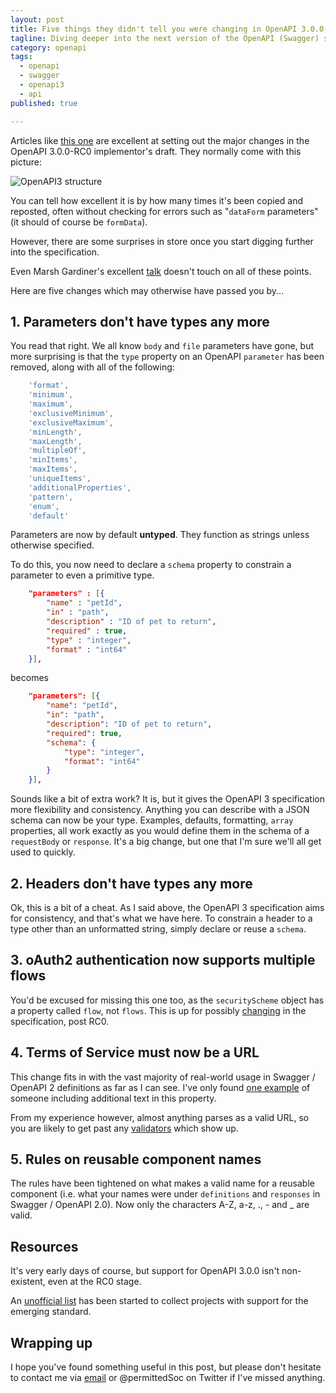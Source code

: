 ```yaml
---
layout: post
title: Five things they didn't tell you were changing in OpenAPI 3.0.0-RC0 
tagline: Diving deeper into the next version of the OpenAPI (Swagger) spec
category: openapi
tags:
  - openapi
  - swagger
  - openapi3
  - api
published: true

---
```

Articles like [this one](https://dzone.com/articles/what-you-need-to-know-about-oas-30) are 
excellent at setting out the major changes in the OpenAPI 3.0.0-RC0 implementor's draft. They
normally come with this picture:

![OpenAPI3 structure](https://www.openapis.org/wp-content/uploads/2017/03/image00-1-768x539.png)

You can tell how excellent it is by how many times it's been copied and reposted, often without
checking for errors such as "`dataForm` parameters" (it should of course be `formData`).

However, there are some surprises in store once you start digging further into the specification.

Even Marsh Gardiner's excellent [talk](https://youtu.be/4lBMQteMd6Y) doesn't touch on all of
these points.

Here are five changes which may otherwise have passed you by...

## 1. Parameters don't have types any more

You read that right. We all know `body` and `file` parameters have gone, but more surprising is
that the `type` property on an OpenAPI `parameter` has been removed, along with all of the
following:

```javascript
	'format',
	'minimum',
	'maximum',
	'exclusiveMinimum',
	'exclusiveMaximum',
	'minLength',
	'maxLength',
	'multipleOf',
	'minItems',
	'maxItems',
	'uniqueItems',
	'additionalProperties',
	'pattern',
	'enum',
	'default'
```

Parameters are now by default **untyped**. They function as strings unless otherwise specified.

To do this, you now need to declare a `schema` property to constrain a parameter to even a
primitive type.

```json
	"parameters" : [{
		"name" : "petId",
		"in" : "path",
		"description" : "ID of pet to return",
		"required" : true,
		"type" : "integer",
		"format" : "int64"
	}],
```

becomes

```json
	"parameters": [{
		"name": "petId",
		"in": "path",
		"description": "ID of pet to return",
		"required": true,
		"schema": {
			"type": "integer",
			"format": "int64"
		}
	}],
```

Sounds like a bit of extra work? It is, but it gives the OpenAPI 3 specification more 
flexibility and consistency. Anything you can describe with a JSON schema can now be your
type. Examples, defaults, formatting, `array` properties, all work exactly as you would
define them in the schema of a `requestBody` or `response`. It's a big change, but one that I'm sure
we'll all get used to quickly.

## 2. Headers don't have types any more

Ok, this is a bit of a cheat. As I said above, the OpenAPI 3 specification aims for 
consistency, and that's what we have here. To constrain a header to a type other than an
unformatted string, simply declare or reuse a `schema`.

## 3. oAuth2 authentication now supports multiple flows

You'd be excused for missing this one too, as the `securityScheme` object has a property called
`flow`, not `flows`. This is up for possibly [changing](https://github.com/OAI/OpenAPI-Specification/issues/967) in the specification, post RC0.

## 4. Terms of Service must now be a URL

This change fits in with the vast majority of real-world usage in Swagger / OpenAPI 2 definitions
as far as I can see. I've only found [one example](https://github.com/APIs-guru/openapi-directory/blob/master/APIs/bigoven.com/partner/swagger.yaml#L7) of someone including additional text in this property.

From my experience however, almost anything parses as a valid URL, so you are likely to get past
any [validators](https://github.com/mermade/swagger2openapi) which show up.

## 5. Rules on reusable component names

The rules have been tightened on what makes a valid name for a reusable component (i.e. 
what your names were under `definitions` and `responses` in Swagger / OpenAPI 2.0). Now only the
characters A-Z, a-z, ., - and _ are valid.

## Resources

It's very early days of course, but support for OpenAPI 3.0.0 isn't non-existent, even at the
RC0 stage.

An [unofficial list](https://github.com/mermade/awesome-openapi3) has been started to collect
projects with support for the emerging standard.

## Wrapping up

I hope you've found something useful in this post, but please don't hesitate to contact me via
[email](mailto:mike.ralphson@gmail.com) or @permittedSoc on Twitter if I've missed anything.
